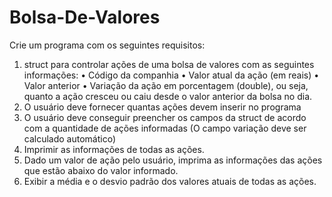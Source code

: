 # Bolsa-De-Valores
Crie um programa com os seguintes requisitos:
1. struct para controlar ações de uma bolsa de valores com as seguintes informações:
• Código da companhia
• Valor atual da ação (em reais)
• Valor anterior
• Variação da ação em porcentagem (double), ou seja, quanto a ação cresceu ou caiu desde o valor anterior da bolsa no dia.
2. O usuário deve fornecer quantas ações devem inserir no programa
3. O usuário deve conseguir preencher os campos da struct de acordo com a quantidade de ações informadas (O campo variação deve ser calculado automático)
4. Imprimir as informações de todas as ações.
5. Dado um valor de ação pelo usuário, imprima as informações das ações que estão abaixo do valor informado.
6. Exibir a média e o desvio padrão dos valores atuais de todas as ações.
